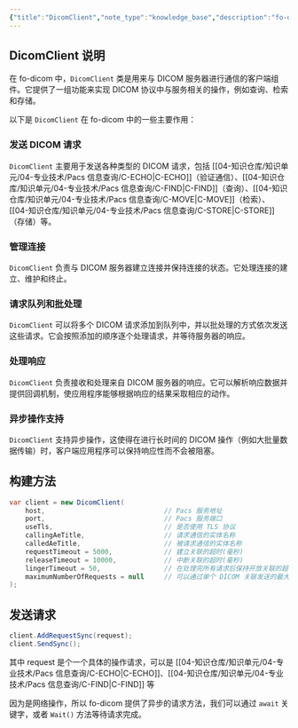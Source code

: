 ```yaml
---
{"title":"DicomClient","note_type":"knowledge_base","description":"fo-dicom 中 DicomClient 的使用方法","tags":["医学软件开发","dicom","fo-dicom","pacs"],"create_time":"2024-07-15","update_time":"2025-02-19","dg-home":false,"dg-publish":true,"aliase":["Client"],"root":"Pacs 信息查询","permalink":"/04-知识仓库/知识单元/04-专业技术/Pacs 信息查询/DicomClient/","dgPassFrontmatter":true,"noteIcon":"","created":"2024-07-15","updated":"2025-02-19"}
---
```



## DicomClient 说明

在 fo-dicom 中，`DicomClient` 类是用来与 DICOM 服务器进行通信的客户端组件。它提供了一组功能来实现 DICOM 协议中与服务相关的操作，例如查询、检索和存储。

以下是 `DicomClient` 在 fo-dicom 中的一些主要作用：

### 发送 DICOM 请求

`DicomClient` 主要用于发送各种类型的 DICOM 请求，包括 [[04-知识仓库/知识单元/04-专业技术/Pacs 信息查询/C-ECHO\|C-ECHO]]（验证通信）、[[04-知识仓库/知识单元/04-专业技术/Pacs 信息查询/C-FIND\|C-FIND]]（查询）、[[04-知识仓库/知识单元/04-专业技术/Pacs 信息查询/C-MOVE\|C-MOVE]]（检索）、[[04-知识仓库/知识单元/04-专业技术/Pacs 信息查询/C-STORE\|C-STORE]]（存储）等。

### 管理连接

`DicomClient` 负责与 DICOM 服务器建立连接并保持连接的状态。它处理连接的建立、维护和终止。

### 请求队列和批处理

`DicomClient` 可以将多个 DICOM 请求添加到队列中，并以批处理的方式依次发送这些请求。它会按照添加的顺序逐个处理请求，并等待服务器的响应。

### 处理响应

`DicomClient` 负责接收和处理来自 DICOM 服务器的响应。它可以解析响应数据并提供回调机制，使应用程序能够根据响应的结果采取相应的动作。

### 异步操作支持

`DicomClient` 支持异步操作，这使得在进行长时间的 DICOM 操作（例如大批量数据传输）时，客户端应用程序可以保持响应性而不会被阻塞。

## 构建方法

```csharp
var client = new DicomClient(
	host,                              // Pacs 服务地址
	port,                              // Pacs 服务端口
	useTls,                            // 是否使用 TLS 协议
	callingAeTitle,                    // 请求通信的实体名称
	calledAeTitle,                     // 被请求通信的实体名称
	requestTimeout = 5000,             // 建立关联的超时(毫秒)
	releaseTimeout = 10000,            // 中断关联的超时(毫秒) 
	lingerTimeout = 50,                // 在处理完所有请求后保持开放关联的超时（毫秒）
	maximumNumberOfRequests = null     // 可以通过单个 DICOM 关联发送的最大 DICOM 请求数
);
```

## 发送请求

```csharp
client.AddRequestSync(request);
client.SendSync();
```

其中 request 是个一个具体的操作请求，可以是 [[04-知识仓库/知识单元/04-专业技术/Pacs 信息查询/C-ECHO\|C-ECHO]]、[[04-知识仓库/知识单元/04-专业技术/Pacs 信息查询/C-FIND\|C-FIND]] 等

因为是网络操作，所以 fo-dicom 提供了异步的请求方法，我们可以通过 `await` 关键字，或者 `Wait()` 方法等待请求完成。
